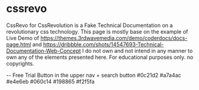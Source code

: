 # cssrevo
CssRevo for CssRevolution is a Fake Technical Documentation on a revolutionary css  technology.
This page is mostly base on the example of Live Demo of https://themes.3rdwavemedia.com/demo/coderdocs/docs-page.html and https://dribbble.com/shots/14547693-Technical-Documentation-Web-Concept
I do not own and not intend in any manner to own any of the elements presented here.
For educational purposes only.
no copyrights. 


-- Free Trial Button in the upper nav + search button
#0c21d2
#a7a4ac
#e4e6eb
#060c14
#198865
#f2f5fa